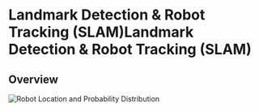 # Landmark Detection & Robot Tracking (SLAM)Landmark Detection & Robot Tracking (SLAM)

## Overview
![Robot Location and Probability Distribution](https://video.udacity-data.com/topher/2018/May/5b073c5a_prob-dists/prob-dists.png)
